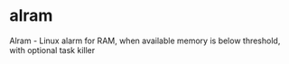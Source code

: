 # alram
Alram - Linux alarm for RAM, when available memory is below threshold, with optional task killer
